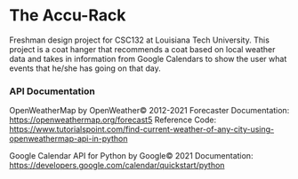 # The Accu-Rack
Freshman design project for CSC132 at Louisiana Tech University.  This project is a coat hanger that recommends a coat based on local weather data and takes in information from Google Calendars to show the user what events that he/she has going on that day. 


### API Documentation ###
OpenWeatherMap by OpenWeather© 2012-2021
Forecaster Documentation: https://openweathermap.org/forecast5
Reference Code: https://www.tutorialspoint.com/find-current-weather-of-any-city-using-openweathermap-api-in-python

Google Calendar API for Python by Google© 2021
Documentation: https://developers.google.com/calendar/quickstart/python

